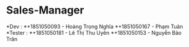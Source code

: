 # Sales-Manager
*Dev :
 *+1851050093 - Hoàng Trọng Nghĩa
 *+1851050167 - Phạm Tuân
*Tester :
 *+1851050181 - Lê Thị Thu Uyên
 *+1851050153 - Nguyễn Bảo Trân


